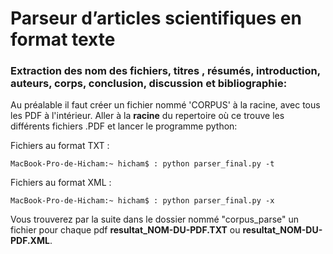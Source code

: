 # Parseur d’articles scientifiques en format texte

### Extraction des nom des fichiers, titres , résumés, introduction, auteurs, corps, conclusion, discussion et bibliographie:

Au préalable il faut créer un fichier nommé 'CORPUS' à la racine, avec tous les PDF à l'intérieur.
Aller à la **racine** du repertoire où ce trouve les différents fichiers .PDF et lancer le programme python:

Fichiers au format TXT :
```console
MacBook-Pro-de-Hicham:~ hicham$ : python parser_final.py -t
```

Fichiers au format XML :
```console
MacBook-Pro-de-Hicham:~ hicham$ : python parser_final.py -x
```

Vous trouverez par la suite dans le dossier nommé "corpus_parse" un fichier pour chaque pdf **resultat_NOM-DU-PDF.TXT** ou **resultat_NOM-DU-PDF.XML**.
